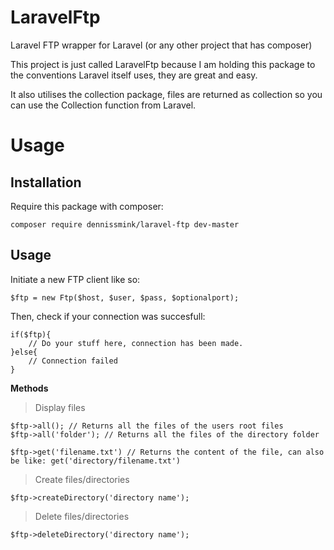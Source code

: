 # LaravelFtp
Laravel FTP wrapper for Laravel (or any other project that has composer)

This project is just called LaravelFtp because I am holding this package to the conventions Laravel itself uses, they are great and easy.

It also utilises the collection package, files are returned as collection so you can use the Collection function from Laravel.

# Usage

## Installation

Require this package with composer:

```
composer require dennissmink/laravel-ftp dev-master
```

## Usage

Initiate a new FTP client like so:

```
$ftp = new Ftp($host, $user, $pass, $optionalport);
```

Then, check if your connection was succesfull:

```
if($ftp){
    // Do your stuff here, connection has been made.
}else{
    // Connection failed
}   
```

**Methods**

> Display files
```
$ftp->all(); // Returns all the files of the users root files
$ftp->all('folder'); // Returns all the files of the directory folder

$ftp->get('filename.txt') // Returns the content of the file, can also be like: get('directory/filename.txt')

```


> Create files/directories
```
$ftp->createDirectory('directory name');
```

> Delete files/directories
```
$ftp->deleteDirectory('directory name');
```